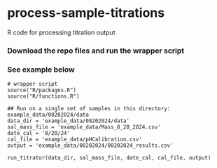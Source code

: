 # process-sample-titrations
R code for processing titration output



### Download the repo files and run the wrapper script
### See example below
```
# wrapper script 
source("R/packages.R")
source("R/functions.R")

## Run on a single set of samples in this directory: example_data/08202024/data
data_dir = 'example_data/08202024/data'
sal_mass_file = 'example_data/Mass_8_20_2024.csv'
date_cal = '8/20/24'
cal_file = 'example_data/pHCalibration.csv'
output = 'example_data/08202024/08202024_results.csv'

run_titrator(data_dir, sal_mass_file, date_cal, cal_file, output)
```